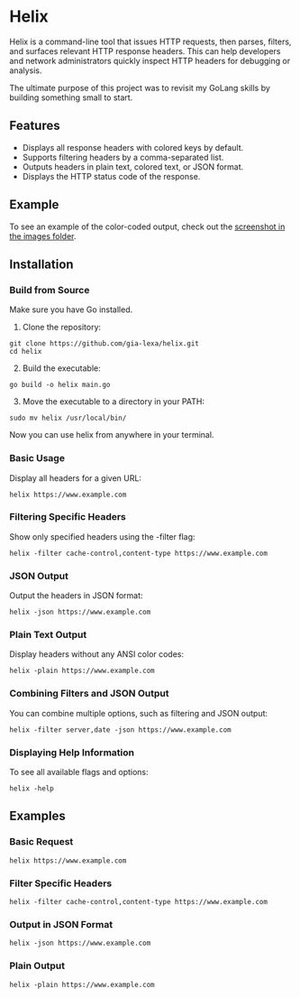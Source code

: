 # Helix
Helix is a command-line tool that issues HTTP requests, then parses, filters, and surfaces relevant HTTP response headers. This can help developers and network administrators quickly inspect HTTP headers for debugging or analysis.

The ultimate purpose of this project was to revisit my GoLang skills by building something small to start.

## Features
- Displays all response headers with colored keys by default.
- Supports filtering headers by a comma-separated list.
- Outputs headers in plain text, colored text, or JSON format.
- Displays the HTTP status code of the response.

## Example 
To see an example of the color-coded output, check out the [screenshot in the images folder](https://github.com/gia-lexa/helix/blob/main/images/Helix.png). 
## Installation
### Build from Source
Make sure you have Go installed.

1. Clone the repository:
```
git clone https://github.com/gia-lexa/helix.git
cd helix
```

2. Build the executable:
```
go build -o helix main.go
```

3. Move the executable to a directory in your PATH:
```
sudo mv helix /usr/local/bin/
```

Now you can use helix from anywhere in your terminal.

### Basic Usage
Display all headers for a given URL:
```
helix https://www.example.com
```

### Filtering Specific Headers
Show only specified headers using the -filter flag:
```
helix -filter cache-control,content-type https://www.example.com
```

### JSON Output
Output the headers in JSON format:
```
helix -json https://www.example.com
```

### Plain Text Output
Display headers without any ANSI color codes:
```
helix -plain https://www.example.com
```

### Combining Filters and JSON Output
You can combine multiple options, such as filtering and JSON output:
```
helix -filter server,date -json https://www.example.com
```

### Displaying Help Information
To see all available flags and options:
```
helix -help
```

## Examples
### Basic Request
```
helix https://www.example.com
```

### Filter Specific Headers
```
helix -filter cache-control,content-type https://www.example.com
```

### Output in JSON Format
```
helix -json https://www.example.com
```

### Plain Output
```
helix -plain https://www.example.com
```

